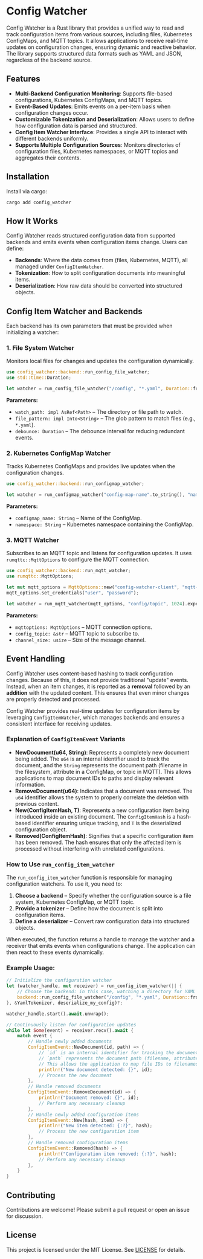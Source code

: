 # Config Watcher

Config Watcher is a Rust library that provides a unified way to read and track configuration items from various sources, including files, Kubernetes ConfigMaps, and MQTT topics. It allows applications to receive real-time updates on configuration changes, ensuring dynamic and reactive behavior. The library supports structured data formats such as YAML and JSON, regardless of the backend source.

## Features

- **Multi-Backend Configuration Monitoring**: Supports file-based configurations, Kubernetes ConfigMaps, and MQTT topics.
- **Event-Based Updates**: Emits events on a per-item basis when configuration changes occur.
- **Customizable Tokenization and Deserialization**: Allows users to define how configuration data is parsed and structured.
- **Config Item Watcher Interface**: Provides a single API to interact with different backends uniformly.
- **Supports Multiple Configuration Sources**: Monitors directories of configuration files, Kubernetes namespaces, or MQTT topics and aggregates their contents.

## Installation

Install via cargo:

```bash
cargo add config_watcher
```

## How It Works

Config Watcher reads structured configuration data from supported backends and emits events when configuration items change. Users can define:

- **Backends**: Where the data comes from (files, Kubernetes, MQTT), all managed under `ConfigItemWatcher`.
- **Tokenization**: How to split configuration documents into meaningful items.
- **Deserialization**: How raw data should be converted into structured objects.

## Config Item Watcher and Backends

Each backend has its own parameters that must be provided when initializing a watcher:

### 1. File System Watcher

Monitors local files for changes and updates the configuration dynamically.

```rust
use config_watcher::backend::run_config_file_watcher;
use std::time::Duration;

let watcher = run_config_file_watcher("/config", "*.yaml", Duration::from_secs(1));
```

**Parameters:**

- `watch_path: impl AsRef<Path>` – The directory or file path to watch.
- `file_pattern: impl Into<String>` – The glob pattern to match files (e.g., `*.yaml`).
- `debounce: Duration` – The debounce interval for reducing redundant events.

### 2. Kubernetes ConfigMap Watcher

Tracks Kubernetes ConfigMaps and provides live updates when the configuration changes.

```rust
use config_watcher::backend::run_configmap_watcher;

let watcher = run_configmap_watcher("config-map-name".to_string(), "namespace".to_string());
```

**Parameters:**

- `configmap_name: String` – Name of the ConfigMap.
- `namespace: String` – Kubernetes namespace containing the ConfigMap.

### 3. MQTT Watcher

Subscribes to an MQTT topic and listens for configuration updates. It uses `rumqttc::MqttOptions` to configure the MQTT connection.

```rust
use config_watcher::backend::run_mqtt_watcher;
use rumqttc::MqttOptions;

let mut mqtt_options = MqttOptions::new("config-watcher-client", "mqtt-broker-host", 1883);
mqtt_options.set_credentials("user", "password");

let watcher = run_mqtt_watcher(mqtt_options, "config/topic", 1024).expect("Failed to start MQTT watcher");
```

**Parameters:**

- `mqttoptions: MqttOptions` – MQTT connection options.
- `config_topic: &str` – MQTT topic to subscribe to.
- `channel_size: usize` – Size of the message channel.

## Event Handling

Config Watcher uses content-based hashing to track configuration changes. Because of this, it does not provide traditional "update" events. Instead, when an item changes, it is reported as a **removal** followed by an **addition** with the updated content. This ensures that even minor changes are properly detected and processed.

Config Watcher provides real-time updates for configuration items by leveraging `ConfigItemWatcher`, which manages backends and ensures a consistent interface for receiving updates.

### Explanation of `ConfigItemEvent` Variants

- **NewDocument(u64, String)**: Represents a completely new document being added. The `u64` is an internal identifier used to track the document, and the `String` represents the document path (filename in the filesystem, attribute in a ConfigMap, or topic in MQTT). This allows applications to map document IDs to paths and display relevant information.
- **RemoveDocument(u64)**: Indicates that a document was removed. The `u64` identifier allows the system to properly correlate the deletion with previous content.
- **New(ConfigItemHash, T)**: Represents a new configuration item being introduced inside an existing document. The `ConfigItemHash` is a hash-based identifier ensuring unique tracking, and `T` is the deserialized configuration object.
- **Removed(ConfigItemHash)**: Signifies that a specific configuration item has been removed. The hash ensures that only the affected item is processed without interfering with unrelated configurations.

### How to Use `run_config_item_watcher`

The `run_config_item_watcher` function is responsible for managing configuration watchers. To use it, you need to:

1. **Choose a backend** – Specify whether the configuration source is a file system, Kubernetes ConfigMap, or MQTT topic.
2. **Provide a tokenizer** – Define how the document is split into configuration items.
3. **Define a deserializer** – Convert raw configuration data into structured objects.

When executed, the function returns a handle to manage the watcher and a receiver that emits events when configurations change. The application can then react to these events dynamically.

### Example Usage:

```rust
// Initialize the configuration watcher
let (watcher_handle, mut receiver) = run_config_item_watcher(|| {
    // Choose the backend: in this case, watching a directory for YAML files
    backend::run_config_file_watcher("/config", "*.yaml", Duration::from_secs(1))
}, &YamlTokenizer, deserialize_my_config)?;

watcher_handle.start().await.unwrap();

// Continuously listen for configuration updates
while let Some(event) = receiver.recv().await {
    match event {
        // Handle newly added documents
        ConfigItemEvent::NewDocument(id, path) => {
            // `id` is an internal identifier for tracking the document
            // `path` represents the document path (filename, attribute in a ConfigMap, or topic in MQTT)
            // This allows the application to map file IDs to filenames and display relevant paths to users
            println!("New document detected: {}", id);
            // Process the new document
        },
        // Handle removed documents
        ConfigItemEvent::RemoveDocument(id) => {
            println!("Document removed: {}", id);
            // Perform any necessary cleanup
        },
        // Handle newly added configuration items
        ConfigItemEvent::New(hash, item) => {
            println!("New item detected: {:?}", hash);
            // Process the new configuration item
        },
        // Handle removed configuration items
        ConfigItemEvent::Removed(hash) => {
            println!("Configuration item removed: {:?}", hash);
            // Perform any necessary cleanup
        },
    }
}

```

## Contributing

Contributions are welcome! Please submit a pull request or open an issue for discussion.

## License

This project is licensed under the MIT License. See [LICENSE](LICENSE) for details.
